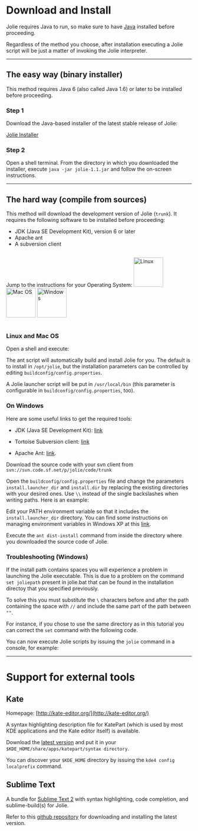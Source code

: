 <!--Themed-->

# Download and Install

Jolie requires Java to run, so make sure to have [Java](http://www.java.com/) installed before proceeding.

Regardless of the method you choose, after installation executing a Jolie script will be just a matter of invoking the Jolie
interpreter.

<div class="code" src="example_install_2.txt"></div>

---

## The easy way (binary installer)

This method requires Java 6 (also called Java 1.6) or later to be installed before proceeding.

### Step 1

Download the Java-based installer of the latest stable release of Jolie:

<div class="download">
<a href="/files/releases/jolie-1.1.jar" onclick="_gaq.push(['_trackEvent','Download','JolieInstaller',this.href]);">
Jolie Installer
</a>
</div>

### Step 2

Open a shell terminal. From the directory in which you downloaded the installer,
execute `java -jar jolie-1.1.jar` and follow the on-screen instructions.

---

## The hard way (compile from sources)

This method will download the development version of Jolie (`trunk`).
It requires the following software to be installed before proceeding:

* JDK (Java SE Development Kit), version 6 or later
* Apache ant
* A subversion client

<div style="float:left">
<p>Jump to the instructions for your Operating System:
<a href="#nix"><img src="/imgs/os_linux.png" title="Linux" height="80px"/></a>
<a href="#nix"><img src="/imgs/os_mac.png" title="Mac OS" height="80px"/></a>
<a href="#windows"><img src="/imgs/os_win.png" title="Windows" height="80px"/></a>
</p>
</div>

<div style="clear: both;"></div>

### <a id="nix"></a>Linux and Mac OS

Open a shell and execute:

<div class="code" src="example_install_1.txt"></div>

The ant script will automatically build and install Jolie for you. The default is to install in `/opt/jolie`, but the 
installation parameters can be controlled by editing `buildconfig/config.properties`.

A Jolie launcher script will be put in `/usr/local/bin` (this parameter is configurable in `buildconfig/config.properties`, too).

### <a id="windows"></a>On Windows

Here are some useful links to get the required tools:

* JDK (Java SE Development Kit): [link](http://java.sun.com/javase/downloads/index.jsp)

* Tortoise Subversion client: [link](http://tortoisesvn.tigris.org/)

* Apache Ant: [link](http://ant.apache.org/).

Download the source code with your svn client from `svn://svn.code.sf.net/p/jolie/code/trunk`

Open the `buildconfig/config.properties` file and change the parameters `install.launcher_dir` and `install.dir` 
by replacing the existing directories with your desired ones. Use `\\` instead of the single backslashes when writing paths.
Here is an example:

<div class="code" src="example_install_3.txt"></div>

Edit your PATH environment variable so that it includes the `install.launcher_dir` directory.
You can find some instructions on managing environment variables in Windows XP at this
[link](http://support.microsoft.com/kb/310519).

Execute the `ant dist-install` command from inside the directory where you downloaded the source code of Jolie.

### Troubleshooting (Windows)

If the install path contains spaces you will experience a problem in launching the Jolie executable.
This is due to a problem on the command `set joliepath` present in jolie.bat that can be found in
the installation directoy that you specified previously.

To solve this you must substitute the `\` characters before and after the path containing the space with
`//` and include the same part of the path between `""`.

For instance, if you chose to use the same directory as in this tutorial you can correct the `set`
command with the following code.

<div class="code" src="example_install_4.txt"></div>

You can now execute Jolie scripts by issuing the `jolie` command in a console, for example:

<div class="code" src="example_install_5.txt"></div>

---

# Support for external tools

## Kate

Homepage: [http://kate-editor.org/](http://kate-editor.org/)

A syntax highlighting description file for KatePart (which is used by most KDE applications and the Kate editor itself) is available.

Download the [latest version](http://www.jolie-lang.org/files/katepart/jolie.xml) and put it in your `$KDE_HOME/share/apps/katepart/syntax directory`.

You can discover your `$KDE_HOME` directory by issuing the `kde4 config localprefix` command.

## Sublime Text

A bundle for [Sublime Text 2](http://www.sublimetext.com/) with syntax highlighting, code completion, and sublime-build(s) for Jolie.

Refer to this [github repository](https://github.com/thesave/sublime-Jolie) for downloading and installing the latest version.
